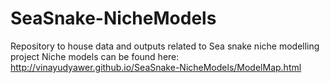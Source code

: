 # SeaSnake-NicheModels
Repository to house data and outputs related to Sea snake niche modelling project
Niche models can be found here: http://vinayudyawer.github.io/SeaSnake-NicheModels/ModelMap.html
